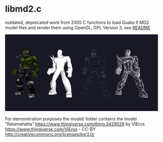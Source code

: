 # libmd2.c
outdated, deprecated work from 2005
C functions to load Quake II MD2 model files and render them using OpenGL, GPL Version 3, see [README](README)

![demo animation](animation.gif)

For demonstration purposes the model/ folder contains the model "Ratamahatta" https://www.thingiverse.com/thing:3429029 by VIErus https://www.thingiverse.com/VIErus - CC-BY http://creativecommons.org/licenses/by/3.0/
